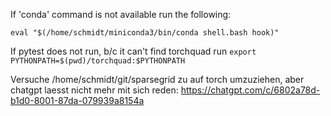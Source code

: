 If 'conda' command is not available run the following:

`eval "$(/home/schmidt/miniconda3/bin/conda shell.bash hook)"`


If pytest does not run, b/c it can't find torchquad run `export PYTHONPATH=$(pwd)/torchquad:$PYTHONPATH`


Versuche /home/schmidt/git/sparsegrid zu auf torch umzuziehen, aber chatgpt laesst nicht mehr mit sich reden: https://chatgpt.com/c/6802a78d-b1d0-8001-87da-079939a8154a

